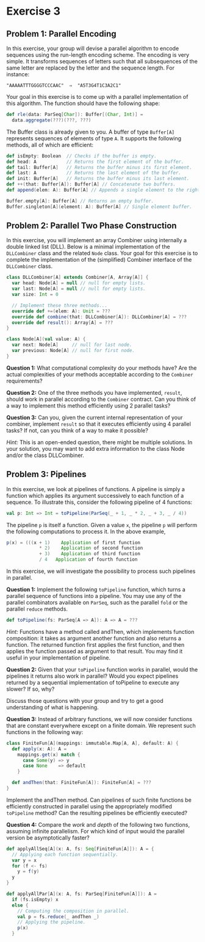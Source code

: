 # Exercise 3

## Problem 1: Parallel Encoding

In this exercise, your group will devise a parallel algorithm to encode sequences using the run-length encoding scheme. The encoding is very simple. It transforms sequences of letters such that all subsequences of the same letter are replaced by the letter and the sequence length. For instance:

```
"AAAAATTTGGGGTCCCAAC"  ⇒  "A5T3G4T1C3A2C1"
```

Your goal in this exercise is to come up with a parallel implementation of this algorithm. The function should have the following shape:

```scala
def rle(data: ParSeq[Char]): Buffer[(Char, Int)] =
  data.aggregate(???)(???, ???)
```

The Buffer class is already given to you. A buffer of type `Buffer[A]` represents sequences of elements of type `A`. It supports the following methods, all of which are efficient:

```scala
def isEmpty: Boolean  // Checks if the buffer is empty.
def head: A           // Returns the first element of the buffer.
def tail: Buffer[A]   // Returns the buffer minus its first element.
def last: A           // Returns the last element of the buffer.
def init: Buffer[A]   // Returns the buffer minus its last element.
def ++(that: Buffer[A]): Buffer[A] // Concatenate two buffers.
def append(elem: A): Buffer[A] // Appends a single element to the right.

Buffer.empty[A]: Buffer[A] // Returns an empty buffer.
Buffer.singleton[A](element: A): Buffer[A] // Single element buffer.
```

## Problem 2: Parallel Two Phase Construction

In this exercise, you will implement an array Combiner using internally a double linked list (DLL). Below is a minimal implementation of the `DLLCombiner` class and the related `Node` class. Your goal for this exercise is to complete the implementation of the (simplified) Combiner interface of the `DLLCombiner` class.

```scala
class DLLCombiner[A] extends Combiner[A, Array[A]] {
  var head: Node[A] = null // null for empty lists.
  var last: Node[A] = null // null for empty lists.
  var size: Int = 0

  // Implement these three methods...
  override def +=(elem: A): Unit = ???
  override def combine(that: DLLCombiner[A]): DLLCombiner[A] = ???
  override def result(): Array[A] = ???
}

class Node[A](val value: A) {
  var next: Node[A]     // null for last node.
  var previous: Node[A] // null for first node.
}
```

**Question 1:** What computational complexity do your methods have? Are the actual complexities of your methods acceptable according to the `Combiner` requirements?

**Question 2:** One of the three methods you have implemented, `result`, should work in parallel according to the `Combiner` contract. Can you think of a way to implement this method efficiently using 2 parallel tasks?

**Question 3:** Can you, given the current internal representation of your combiner, implement `result` so that it executes efficiently using 4 parallel tasks? If not, can you think of a way to make it possible?

*Hint:* This is an open-ended question, there might be multiple solutions. In your solution, you may want to add extra information to the class Node and/or the class DLLCombiner.

## Problem 3: Pipelines

In this exercise, we look at pipelines of functions. A pipeline is simply a function which applies its argument successively to each function of a sequence. To illustrate this, consider the following pipeline of 4 functions:

```scala
val p: Int => Int = toPipeline(ParSeq(_ + 1, _ * 2, _ + 3, _ / 4))
```

The pipeline `p` is itself a function. Given a value `x`, the pipeline `p` will perform the following computations to process it. In the above example,

```scala
p(x) = (((x + 1)    Application of first function
            * 2)    Application of second function
            + 3)    Application of third function
            / 4   Application of fourth function
```

In this exercise, we will investigate the possibility to process such pipelines in parallel.

**Question 1:** Implement the following `toPipeline` function, which turns a parallel sequence of functions into a pipeline. You may use any of the parallel combinators available on `ParSeq`, such as the parallel `fold` or the parallel `reduce` methods.

```scala
def toPipeline(fs: ParSeq[A => A]): A => A = ???
```

*Hint:* Functions have a method called andThen, which implements function composition: it takes as argument another function and also returns a function. The returned function first applies the first function, and then applies the function passed as argument to that result. You may find it useful in your implementation of pipeline.

**Question 2:** Given that your `toPipeline` function works in parallel, would the pipelines it returns also work in parallel? Would you expect pipelines returned by a sequential implementation of toPipeline to execute any slower? If so, why?

Discuss those questions with your group and try to get a good understanding of what is happening.

**Question 3:** Instead of arbitrary functions, we will now consider functions that are constant everywhere except on a finite domain. We represent such functions in the following way:

```scala
class FiniteFun[A](mappings: immutable.Map[A, A], default: A) {
  def apply(x: A): A =
    mappings.get(x) match {
      case Some(y) => y
      case None    => default
    }

  def andThen(that: FiniteFun[A]): FiniteFun[A] = ???
}
```

Implement the andThen method. Can pipelines of such finite functions be efficiently constructed in parallel using the appropriately modified `toPipeline` method? Can the resulting pipelines be efficiently executed?

**Question 4:** Compare the *work* and *depth* of the following two functions, assuming infinite parallelism. For which kind of input would the parallel version be asymptotically faster?

```scala
def applyAllSeq[A](x: A, fs: Seq[FiniteFun[A]]): A = {
  // Applying each function sequentially.
  var y = x
  for (f <- fs)
    y = f(y)
  y
}

def applyAllPar[A](x: A, fs: ParSeq[FiniteFun[A]]): A =
  if (fs.isEmpty) x
  else {
    // Computing the composition in parallel.
    val p = fs.reduce(_ andThen _)
    // Applying the pipeline.
    p(x)
  }
```
